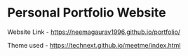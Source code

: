 # Personal Portfolio Website

Website Link - https://neemagaurav1996.github.io/portfolio/

Theme used - https://technext.github.io/meetme/index.html
